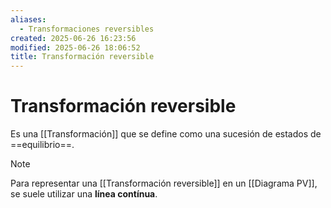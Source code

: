 ```yaml
---
aliases:
  - Transformaciones reversibles
created: 2025-06-26 16:23:56
modified: 2025-06-26 18:06:52
title: Transformación reversible
---
```


# Transformación reversible

Es una [[Transformación]] que se define como una sucesión de estados de ==equilibrio==.

> [!note]
> Para representar una [[Transformación reversible]] en un [[Diagrama PV]], se suele utilizar una **línea contínua**.
